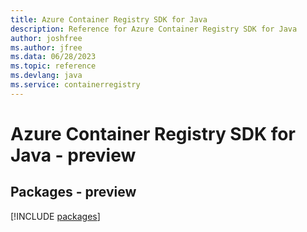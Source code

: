 ```yaml
---
title: Azure Container Registry SDK for Java
description: Reference for Azure Container Registry SDK for Java
author: joshfree
ms.author: jfree
ms.data: 06/28/2023
ms.topic: reference
ms.devlang: java
ms.service: containerregistry
---
```

# Azure Container Registry SDK for Java - preview
## Packages - preview
[!INCLUDE [packages](container-registry-index.md)]
